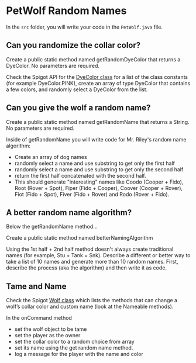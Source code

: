 # PetWolf Random Names

In the `src` folder, you will write your code in the `PetWolf.java` file.

## Can you randomize the collar color?

Create a public static method named getRandomDyeColor that returns a DyeColor. No parameters are required.

Check the Spigot API for the [DyeColor class](https://hub.spigotmc.org/javadocs/spigot/org/bukkit/DyeColor.html) for a list of the class constants (for example DyeColor.PINK), create an array of type DyeColor that contains a few colors, and randomly select a DyeColor from the list.

## Can you give the wolf a random name?

Create a public static method named getRandomName that returns a String. No parameters are required.

Inside of getRandomName you will write code for Mr. Riley's random name algorithm: 
- Create an array of dog names
- randomly select a name and use substring to get only the first half
- randomly select a name and use substring to get only the second half
- return the first half concatenated with the second half.
- This should generate "interesting" names like Coodo (Cooper + Fido), Root (Rover + Spot), Fiper (Fido + Cooper), Coover (Cooper + Rover), Fiot (Fido + Spot), Fiver (Fido + Rover) and Rodo (Rover + Fido).

## A better random name algorithm?

Below the getRandomName method...

Create a public static method named betterNamingAlgorithm

Using the 1st half + 2nd half method doesn't always create traditional names (for example, Stu + Tank = Snk). Describe a different or better way to take a list of 10 names and generate more than 10 random names. First, describe the process (aka the algorithm) and then write it as code.

## Tame and Name

Check the Spigot [Wolf class](https://hub.spigotmc.org/javadocs/spigot/org/bukkit/entity/Wolf.html) which lists the methods that can change a wolf’s collar color and custom name (look at the Nameable methods). 

In the onCommand method

- set the wolf object to be tame
- set the player as the owner
- set the collar color to a random choice from array
- set its name using the get random name method. 
- log a message for the player with the name and color



